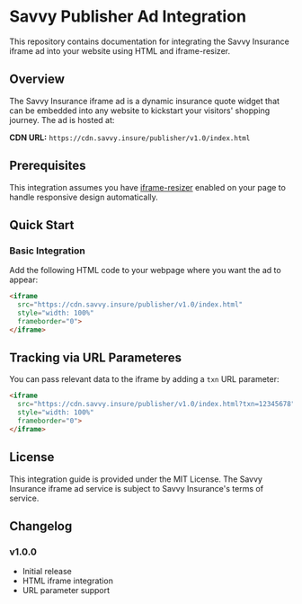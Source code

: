 # Savvy Publisher Ad Integration

This repository contains documentation for integrating the Savvy Insurance iframe ad into your website using HTML and iframe-resizer.

## Overview

The Savvy Insurance iframe ad is a dynamic insurance quote widget that can be embedded into any website to kickstart your visitors' shopping journey. The ad is hosted at:

**CDN URL:** `https://cdn.savvy.insure/publisher/v1.0/index.html`

## Prerequisites

This integration assumes you have [iframe-resizer](https://github.com/davidjbradshaw/iframe-resizer) enabled on your page to handle responsive design automatically.

## Quick Start

### Basic Integration

Add the following HTML code to your webpage where you want the ad to appear:

```html
<iframe 
  src="https://cdn.savvy.insure/publisher/v1.0/index.html"
  style="width: 100%"
  frameborder="0">
</iframe>
```

## Tracking via URL Parameteres


You can pass relevant data to the iframe by adding a `txn` URL parameter:

```html
<iframe 
  src="https://cdn.savvy.insure/publisher/v1.0/index.html?txn=12345678"
  style="width: 100%"
  frameborder="0">
</iframe>
```

## License

This integration guide is provided under the MIT License. The Savvy Insurance iframe ad service is subject to Savvy Insurance's terms of service.

## Changelog

### v1.0.0
- Initial release
- HTML iframe integration
- URL parameter support
